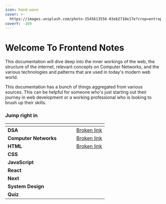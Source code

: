 ```yaml
---
icon: hand-wave
cover: >-
  https://images.unsplash.com/photo-1545613556-03eb2710e17e?crop=entropy&cs=srgb&fm=jpg&ixid=M3wxOTcwMjR8MHwxfHNlYXJjaHw0fHxjaXR8ZW58MHx8fHwxNzM2NDI3NzE0fDA&ixlib=rb-4.0.3&q=85
coverY: -169
---
```


# Welcome To Frontend Notes

This documentation will dive deep into the inner workings of the web, the structure of the internet, relevant concepts on Computer Networks, and the various technologies and patterns that are used in today's modern web world.&#x20;

This documentation has a bunch of things aggregated from various sources. This can be helpful for someone who's just starting out their journey in web development or a working professional who is looking to brush up their skills.&#x20;

### Jump right in

<table data-view="cards"><thead><tr><th></th><th></th><th data-hidden data-card-cover data-type="files"></th><th data-hidden></th><th data-hidden data-card-target data-type="content-ref"></th></tr></thead><tbody><tr><td><strong>DSA</strong></td><td></td><td></td><td></td><td><a href="broken-reference">Broken link</a></td></tr><tr><td><strong>Computer Networks</strong></td><td></td><td></td><td></td><td><a href="broken-reference">Broken link</a></td></tr><tr><td><strong>HTML</strong></td><td></td><td></td><td></td><td><a href="broken-reference">Broken link</a></td></tr><tr><td><strong>CSS</strong></td><td></td><td></td><td></td><td></td></tr><tr><td><strong>JavaScript</strong></td><td></td><td></td><td></td><td></td></tr><tr><td><strong>React</strong></td><td></td><td></td><td></td><td></td></tr><tr><td><strong>Next</strong></td><td></td><td></td><td></td><td></td></tr><tr><td><strong>System Design</strong></td><td></td><td></td><td></td><td></td></tr><tr><td><strong>Quiz</strong></td><td></td><td></td><td></td><td></td></tr></tbody></table>
